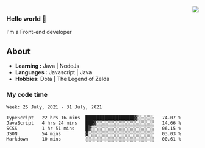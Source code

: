 <img align='right' src="https://github-readme-stats.vercel.app/api?username=jumodada&show_icons=true&theme=vue">

### Hello world 👋

I'm a Front-end developer 
    
## About
-  **Learning :** Java | NodeJs
-  **Languages :** Javascript | Java
-  **Hobbies:** Dota | The Legend of Zelda

### My code time

<!--START_SECTION:waka-->
```text
Week: 25 July, 2021 - 31 July, 2021

TypeScript   22 hrs 16 mins  ██████████████████▓░░░░░░   74.07 % 
JavaScript   4 hrs 24 mins   ███▓░░░░░░░░░░░░░░░░░░░░░   14.66 % 
SCSS         1 hr 51 mins    █▓░░░░░░░░░░░░░░░░░░░░░░░   06.15 % 
JSON         54 mins         ▓░░░░░░░░░░░░░░░░░░░░░░░░   03.03 % 
Markdown     10 mins         ░░░░░░░░░░░░░░░░░░░░░░░░░   00.61 % 
```
<!--END_SECTION:waka-->
